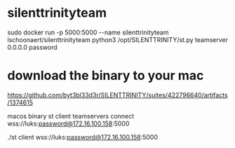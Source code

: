 # silenttrinityteam
sudo docker run -p 5000:5000 --name silenttrinityteam  lschoonaert/silenttrinityteam python3 /opt/SILENTTRINITY/st.py teamserver 0.0.0.0 password

# download the binary to your mac

https://github.com/byt3bl33d3r/SILENTTRINITY/suites/422796640/artifacts/1374615

macos binary
st client
teamservers
connect wss://luks:password@172.16.100.158:5000

./st client wss://luks:password@172.16.100.158:5000